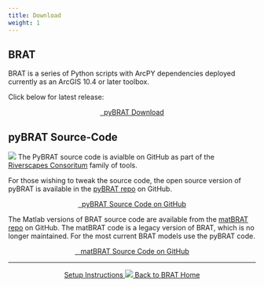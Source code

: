 ```yaml
---
title: Download
weight: 1
---
```


## BRAT

BRAT is a series of Python scripts with ArcPY dependencies deployed currently as an ArcGIS 10.4 or later toolbox.

Click below for latest release:

<div align="center">
	<a class="button large" href="https://github.com/Riverscapes/pyBRAT/releases/latest">
	    <i class="fa fa-download"></i>
	    &nbsp;&nbsp;pyBRAT Download</a>
</div>

## pyBRAT Source-Code

<a href="http://riverscapes.xyz"><img class="float-left" src="{{ site.baseurl }}/assets/images/logos/RiverscapesConsortium_Logo_Black_BHS_200w.png"></a>
The PyBRAT source code is avialble on GitHub as part of the [Riverscapes Consoritum](http://https://github.com/Riverscapes) family of tools. 

For those wishing to tweak the source code, the open source version of pyBRAT is available in the [pyBRAT repo](https://github.com/Riverscapes/pyBRAT) on GitHub. 

<div align="center">
	<a class="hollow button" href="https://github.com/Riverscapes/pyBRAT"> <i class="fa fa-file-code-o"></i>&nbsp;&nbsp;pyBRAT Source Code on GitHub <i class="fa fa-github"></i></a>
</div>

The Matlab versions of BRAT source code are available from the [matBRAT repo](https://github.com/Riverscapes/matBRAT) on GitHub.  The matBRAT code is a legacy version of BRAT, which is no longer maintained.  For the most current BRAT models use the pyBRAT code.

<div align="center">
	<a class="hollow button" href="https://github.com/Riverscapes/matBRAT"> <i class="fa fa-github"></i>&nbsp;&nbsp; matBRAT Source Code on GitHub </a>
</div>

------
<div align="center">
	<a class="hollow button" href="{{ site.baseurl }}/Download/ComputerSetup"><i class="fa fa-info-circle"></i> Setup Instructions </a>
	<a class="hollow button" href="{{ site.baseurl }}/"><img src="{{ site.baseurl }}/assets/images/favicons/favicon-16x16.png">  Back to BRAT Home </a>  
</div>